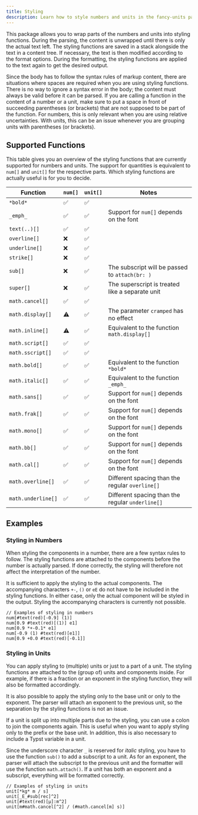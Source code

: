 ```yaml
---
title: Styling
description: Learn how to style numbers and units in the fancy-units package
---
```


This package allows you to wrap parts of the numbers and units into styling functions. During the parsing, the content is unwrapped until there is only the actual text left. The styling functions are saved in a stack alongside the text in a content tree. If necessary, the text is then modified according to the format options. During the formatting, the styling functions are applied to the text again to get the desired output.

Since the body has to follow the syntax rules of markup content, there are situations where spaces are required when you are using styling functions. There is no way to ignore a syntax error in the body; the content must always be valid before it can be parsed. If you are calling a function in the content of a number or a unit, make sure to put a space in front of succeeding parentheses (or brackets) that are not supposed to be part of the function. For numbers, this is only relevant when you are using relative uncertainties. With units, this can be an issue whenever you are grouping units with parentheses (or brackets).

## Supported Functions

This table gives you an overview of the styling functions that are currently supported for numbers and units. The support for quantities is equivalent to `num[]` and `unit[]` for the respective parts. Which styling functions are actually useful is for you to decide.

| Function           | `num[]` | `unit[]` | Notes                                            |
| ------------------ | ------- | -------- | ------------------------------------------------ |
| `*bold*`           | ✅      | ✅       |                                                  |
| `_emph_`           | ✅      | ✅       | Support for `num[]` depends on the font          |
| `text(..)[]`       | ✅      | ✅       |                                                  |
| `overline[]`       | ❌      | ✅       |                                                  |
| `underline[]`      | ❌      | ✅       |                                                  |
| `strike[]`         | ❌      | ✅       |                                                  |
| `sub[]`            | ❌      | ✅       | The subscript will be passed to `attach(br: )`   |
| `super[]`          | ❌      | ✅       | The superscript is treated like a separate unit  |
| `math.cancel[]`    | ✅      | ✅       |                                                  |
| `math.display[]`   | ⚠️      | ✅       | The parameter `cramped` has no effect            |
| `math.inline[]`    | ⚠️      | ✅       | Equivalent to the function `math.display[]`      |
| `math.script[]`    | ✅      | ✅       |                                                  |
| `math.sscript[]`   | ✅      | ✅       |                                                  |
| `math.bold[]`      | ✅      | ✅       | Equivalent to the function `*bold*`              |
| `math.italic[]`    | ✅      | ✅       | Equivalent to the function `_emph_`              |
| `math.sans[]`      | ✅      | ✅       | Support for `num[]` depends on the font          |
| `math.frak[]`      | ✅      | ✅       | Support for `num[]` depends on the font          |
| `math.mono[]`      | ✅      | ✅       | Support for `num[]` depends on the font          |
| `math.bb[]`        | ✅      | ✅       | Support for `num[]` depends on the font          |
| `math.cal[]`       | ✅      | ✅       | Support for `num[]` depends on the font          |
| `math.overline[]`  | ✅      | ✅       | Different spacing than the regular `overline[]`  |
| `math.underline[]` | ✅      | ✅       | Different spacing than the regular `underline[]` |

## Examples

### Styling in Numbers

When styling the components in a number, there are a few syntax rules to follow. The styling functions are attached to the components before the number is actually parsed. If done correctly, the styling will therefore not affect the interpretation of the number.

It is sufficient to apply the styling to the actual components. The accompanying characters `+-`, `()` or `eE` do not have to be included in the styling functions. In either case, only the actual component will be styled in the output. Styling the accompanying characters is currently not possible.

```typst
// Examples of styling in numbers
num[#text(red)[-0.9] (1)]
num[0.9 #text(red)[(1)] e1]
num[0.9 *+-0.1* e1]
num[-0.9 (1) #text(red)[e1]]
num[0.9 +0.0 #text(red)[-0.1]]
```

### Styling in Units

You can apply styling to (multiple) units or just to a part of a unit. The styling functions are attached to the (group of) units and components inside. For example, if there is a fraction or an exponent in the styling function, they will also be formatted accordingly.

It is also possible to apply the styling only to the base unit or only to the exponent. The parser will attach an exponent to the previous unit, so the separation by the styling functions is not an issue.

If a unit is split up into multiple parts due to the styling, you can use a colon to join the components again. This is useful when you want to apply styling only to the prefix or the base unit. In addition, this is also necessary to include a Typst variable in a unit.

Since the underscore character `_` is reserved for _italic_ styling, you have to use the function `sub()` to add a subscript to a unit. As for an exponent, the parser will attach the subscript to the previous unit and the formatter will use the function `math.attach()`. If a unit has both an exponent and a subscript, everything will be formatted correctly.

```typst
// Examples of styling in units
unit[*kg* m / s]
unit[_E_#sub[rec]^2]
unit[#text(red)[μ]:m^2]
unit[m#math.cancel[^2] / (#math.cancel[m] s)]
```
